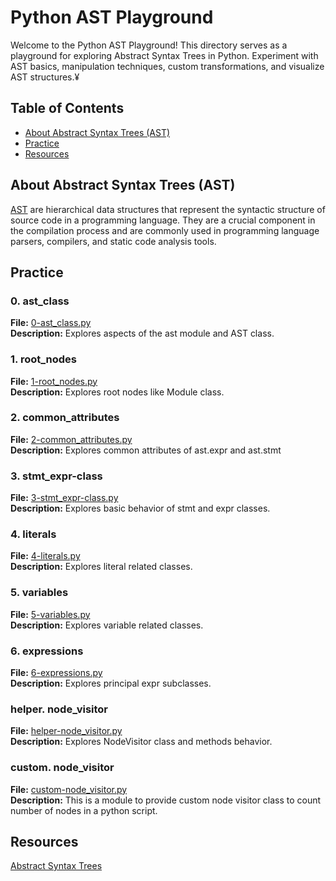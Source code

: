 # Python AST Playground

Welcome to the Python AST Playground! This directory serves as a playground for exploring Abstract Syntax Trees in Python. Experiment with AST basics, manipulation techniques, custom transformations, and visualize AST structures.¥

## Table of Contents
- [About Abstract Syntax Trees (AST)](#about-abstract-syntax-trees-(AST))
- [Practice](#practice)
- [Resources](#resources)

## About Abstract Syntax Trees (AST)

[AST](https://docs.python.org/3/library/ast.html) are hierarchical data structures that represent the syntactic structure of source code in a programming language. They are a crucial component in the compilation process and are commonly used in programming language parsers, compilers, and static code analysis tools. 

## Practice

### 0. ast_class

**File:** [0-ast_class.py](https://github.com/Goaty-yagi/python-standard-library-explore/blob/main/python-ast-playground/0-ast_class.py)<br>
**Description:** Explores aspects of the ast module and AST class.<br>

### 1. root_nodes
**File:** [1-root_nodes.py](https://github.com/Goaty-yagi/python-standard-library-explore/blob/main/python-ast-playground/1-root_nodes.py)<br>
**Description:** Explores root nodes like Module class.<br>

### 2. common_attributes
**File:** [2-common_attributes.py](https://github.com/Goaty-yagi/python-standard-library-explore/blob/main/python-ast-playground/2-common_attributes.py)<br>
**Description:** Explores common attributes of ast.expr and ast.stmt<br>

### 3. stmt_expr-class
**File:** [3-stmt_expr-class.py](https://github.com/Goaty-yagi/python-standard-library-explore/blob/main/python-ast-playground/3-stmt_expr-class.py)<br>
**Description:** Explores basic behavior of stmt and expr classes.<br>

### 4. literals
**File:** [4-literals.py](https://github.com/Goaty-yagi/python-standard-library-explore/blob/main/python-ast-playground/4-literals.py)<br>
**Description:** Explores literal related classes.<br>

### 5. variables
**File:** [5-variables.py](https://github.com/Goaty-yagi/python-standard-library-explore/blob/main/python-ast-playground/5-variables.py)<br>
**Description:** Explores variable related classes.<br>

### 6. expressions
**File:** [6-expressions.py](https://github.com/Goaty-yagi/python-standard-library-explore/blob/main/python-ast-playground/6-expressions.py)<br>
**Description:** Explores principal expr subclasses.<br>

### helper. node_visitor
**File:** [helper-node_visitor.py](https://github.com/Goaty-yagi/python-standard-library-explore/blob/main/python-ast-playground/helper-node_visitor.py)<br>
**Description:** Explores NodeVisitor class and methods behavior.<br>

### custom. node_visitor
**File:** [custom-node_visitor.py](https://github.com/Goaty-yagi/python-standard-library-explore/blob/main/python-ast-playground/custom-node_visitor.py)<br>
**Description:** This is a module to provide custom node visitor class to count number of nodes in a python script.<br>


## Resources
[Abstract Syntax Trees](https://docs.python.org/3/library/ast.html)<br>

